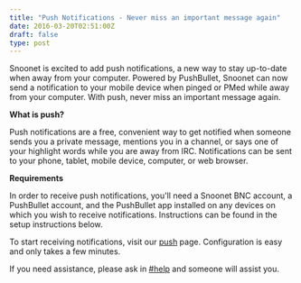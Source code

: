 ```yaml
---
title: "Push Notifications - Never miss an important message again"
date: 2016-03-20T02:51:00Z
draft: false
type: post
---
```


Snoonet is excited to add push notifications, a new way to stay up-to-date when away from your computer. Powered by PushBullet, Snoonet can now send a notification to your mobile device when pinged or PMed while away from your computer. With push, never miss an important message again.

**What is push?**

Push notifications are a free, convenient way to get notified when someone sends you a private message, mentions you in a channel, or says one of your highlight words while you are away from IRC. Notifications can be sent to your phone, tablet, mobile device, computer, or web browser.

**Requirements**

In order to receive push notifications, you'll need a Snoonet BNC account, a PushBullet account, and the PushBullet app installed on any devices on which you wish to receive notifications. Instructions can be found in the setup instructions below.

To start receiving notifications, visit our [push](https://snoonet.org/push) page. Configuration is easy and only takes a few minutes.

If you need assistance, please ask in [#help](https://webchat.snoonet.org/help) and someone will assist you.

